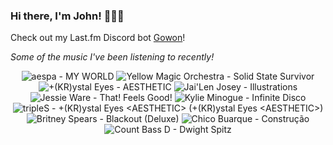 ### Hi there, I'm John! 🏄🏻‍♂️

Check out my Last.fm Discord bot [Gowon](http://gowon.ca)!

_Some of the music I've been listening to recently!_


<!-- lastfm -->
<p align="center"><img src="https://lastfm.freetls.fastly.net/i/u/64s/9f98a45f0e240638c7c5c7e57c7932e5.jpg" title="aespa - MY WORLD"> <img src="https://lastfm.freetls.fastly.net/i/u/64s/c18a765927dcd3befa8b63a587fc625e.jpg" title="Yellow Magic Orchestra - Solid State Survivor"> <img src="https://lastfm.freetls.fastly.net/i/u/64s/076a2bd2a227d24ab4800a06ccfff0f7.jpg" title="+(KR)ystal Eyes - AESTHETIC"> <img src="https://lastfm.freetls.fastly.net/i/u/64s/914c58cd27b94e164bd63fb4b8ef07fe.png" title="Jai'Len Josey - Illustrations"> <img src="https://lastfm.freetls.fastly.net/i/u/64s/2cb92806ea630ccaf0a713808a20bc4e.jpg" title="Jessie Ware - That! Feels Good!"> <img src="https://lastfm.freetls.fastly.net/i/u/64s/0c1e1f2a272a360042d9b8361aaaf64a.png" title="Kylie Minogue - Infinite Disco"> <img src="https://lastfm.freetls.fastly.net/i/u/64s/3002df54f3f80808d8997c8e5fe2bdf5.jpg" title="tripleS - +(KR)ystal Eyes <AESTHETIC> (+(KR)ystal Eyes <AESTHETIC>)"> <img src="https://lastfm.freetls.fastly.net/i/u/64s/43c73f5f5625943ea3b3ddd2adecf7f4.jpg" title="Britney Spears - Blackout (Deluxe)"> <img src="https://lastfm.freetls.fastly.net/i/u/64s/b47929a57fc4a51fd2e4b2569af7899f.png" title="Chico Buarque - Construção"> <img src="https://lastfm.freetls.fastly.net/i/u/64s/4423276c80f2e5176982ef4fc302238b.jpg" title="Count Bass D - Dwight Spitz"> </p>
